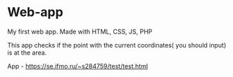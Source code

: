 # Web-app
My first web app. Made with HTML, CSS, JS, PHP 

This app checks if the point with the current coordinates( you should input) is at the area.

App - https://se.ifmo.ru/~s284759/test/test.html
